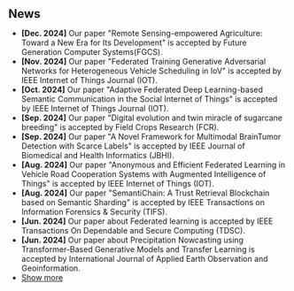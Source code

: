 <h1 id="news"></h1>

<h2 style="margin: 60px 0px 10px;">News</h2>

<ul>
<li><strong>[Dec. 2024]</strong> Our paper "Remote Sensing-empowered Agriculture: Toward a New Era for Its Development"  is accepted by Future Generation Computer Systems(FGCS). </li>
<li><strong>[Nov. 2024]</strong> Our paper "Federated Training Generative Adversarial Networks for Heterogeneous Vehicle Scheduling in IoV"  is accepted by IEEE Internet of Things Journal (IOT). </li>
<li><strong>[Oct. 2024]</strong> Our paper "Adaptive Federated Deep Learning-based Semantic Communication in the Social Internet of Things"  is accepted by IEEE Internet of Things Journal (IOT). </li>
<li><strong>[Sep. 2024]</strong> Our paper "Digital evolution and twin miracle of sugarcane breeding"  is accepted by Field Crops Research (FCR). </li>
<li><strong>[Sep. 2024]</strong> Our paper "A Novel Framework for Multimodal BrainTumor Detection with Scarce Labels"  is accepted by IEEE Journal of Biomedical and Health Informatics (JBHI). </li>
<li><strong>[Aug. 2024]</strong> Our paper "Anonymous and Efficient Federated Learning in Vehicle Road Cooperation Systems with Augmented Intelligence of Things"  is accepted by IEEE Internet of Things (IOT). </li>
<li><strong>[Aug. 2024]</strong> Our paper "SemantiChain: A Trust Retrieval Blockchain based on Semantic Sharding"  is accepted by IEEE Transactions on Information Forensics & Security (TIFS). </li>
<li><strong>[Jun. 2024]</strong> Our paper about Federated learning is accepted by IEEE Transactions On Dependable and Secure Computing (TDSC). </li>
<li><strong>[Jun. 2024]</strong> Our paper about Precipitation Nowcasting using Transformer-Based Generative Models and Transfer Learning is accepted by International Journal of Applied Earth Observation and Geoinformation. </li>
  
<li> <a href="javascript:toggle_vis('newsmore')">Show more</a> </li>
<div id="newsmore" style="display:none"> 
  <li><strong>[Oct. 2023]</strong> No news yet. </li>
</div>

</ul>
